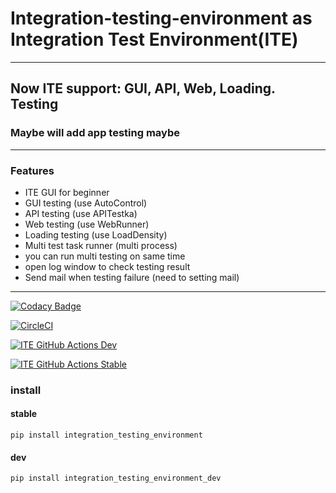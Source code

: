 # Integration-testing-environment as Integration Test Environment(ITE)

---

## Now ITE support: GUI, API, Web, Loading. Testing

### Maybe will add app testing maybe

---

### Features

* ITE GUI for beginner
* GUI testing (use AutoControl)
* API testing (use APITestka)
* Web testing (use WebRunner)
* Loading testing (use LoadDensity)
* Multi test task runner (multi process)
* you can run multi testing on same time
* open log window to check testing result
* Send mail when testing failure (need to setting mail)

---

[![Codacy Badge](https://app.codacy.com/project/badge/Grade/b7d32ed8600b4bd2a2f3e960f46f2ad0)](https://www.codacy.com/gh/JE-Chen/Integration-testing-environment/dashboard?utm_source=github.com&amp;utm_medium=referral&amp;utm_content=JE-Chen/Integration-testing-environment&amp;utm_campaign=Badge_Grade)

[![CircleCI](https://dl.circleci.com/status-badge/img/gh/JE-Chen/Integration-testing-environment/tree/main.svg?style=svg)](https://dl.circleci.com/status-badge/redirect/gh/JE-Chen/Integration-testing-environment/tree/main)

[![ITE GitHub Actions Dev](https://github.com/JE-Chen/Integration-testing-environment/actions/workflows/ITE-github-actions_dev.yml/badge.svg)](https://github.com/JE-Chen/Integration-testing-environment/actions/workflows/ITE-github-actions_dev.yml)

[![ITE GitHub Actions Stable](https://github.com/JE-Chen/Integration-testing-environment/actions/workflows/ITE-github-actions_stable.yml/badge.svg)](https://github.com/JE-Chen/Integration-testing-environment/actions/workflows/ITE-github-actions_stable.yml)

### install

#### stable

```commandline
pip install integration_testing_environment
```

#### dev

```commandline
pip install integration_testing_environment_dev
```
